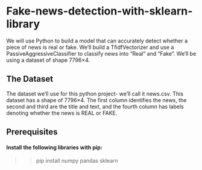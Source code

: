 # Fake-news-detection-with-sklearn-library
We will use Python to build a model that can accurately detect whether a piece of news is real or fake. 
We’ll build a TfidfVectorizer and use a PassiveAggressiveClassifier to classify news into “Real” and “Fake”. 
We’ll be using a dataset of shape 7796×4.

## The Dataset
The dataset we’ll use for this python project- we’ll call it news.csv. 
This dataset has a shape of 7796×4. 
The first column identifies the news, the second and third are the title and text, and the fourth column has labels denoting whether the news is REAL or FAKE. 

## Prerequisites

#### Install the following libraries with pip:
>> pip install numpy pandas sklearn

